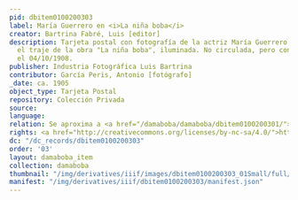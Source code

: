 ```yaml
---
pid: dbitem0100200303
label: María Guerrero en <i>La niña boba</i>
creator: Bartrina Fabré, Luis [editor]
description: Tarjeta postal con fotografía de la actriz María Guerrero vestida con
  el traje de la obra "La niña boba", iluminada. No circulada, pero con texto firmado
  el 04/10/1908.
publisher: Industria Fotográfica Luis Bartrina
contributor: García Peris, Antonio [fotógrafo]
_date: ca. 1905
object_type: Tarjeta Postal
repository: Colección Privada
source:
language:
relation: Se aproxima a <a href="/damaboba/damaboba/dbitem0100200301/">dbitem0100200301</a>
rights: <a href="http://creativecommons.org/licenses/by-nc-sa/4.0/">http://creativecommons.org/licenses/by-nc-sa/4.0/</a>
dc: "/dc_records/dbitem0100200303"
order: '03'
layout: damaboba_item
collection: damaboba
thumbnail: "/img/derivatives/iiif/images/dbitem0100200303_01Small/full/250,/0/default.jpg"
manifest: "/img/derivatives/iiif/dbitem0100200303/manifest.json"
---
```


